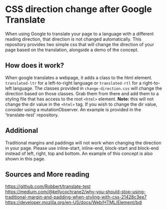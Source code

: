 # CSS direction change after Google Translate

When using Google to translate your page to a language with a different reading direction, that direction is not changed automatically. This repository provides two simple css that will change the direction of your page based on the translation, alongside a demo of the concept. 

## How does it work?

When google translates a webpage, it adds a class to the html element. `translated-ltr` for a left-to-right language or `translated-rtl` for a right-to-left language. The classes provided in `change-direction.css` will change the direction based on those classes. Grab them from there and add them to a styling file that has access to the root `<html>` element. <strong>Note:</strong> this will not change the dir value in the `<html>` tag. If you wish to change the dir value, consider using a mutationObserver. An example is provided in the 'translate-test' repository.

## Additional 

Traditional margins and paddings will not work when changing the direction in your page. Please use inline-start, inline-end, block-start and block-end instead of left, right, top and bottom. An example of this concept is also shown in this page.

## Sources and More reading

https://github.com/Robbert/translate-test
https://medium.com/@kellycochrane2/why-you-should-stop-using-traditional-margin-and-padding-when-styling-with-css-21428c3ee7
https://developer.mozilla.org/en-US/docs/Web/HTML/Element/bdi